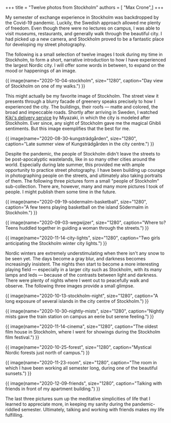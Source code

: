 +++
title = "Twelve photos from Stockholm"
authors = [ "Max Crone",]
+++

My semester of exchange experience in Stockholm was backdropped by the Covid-19 pandemic.
Luckily, the Swedish approach allowed me plenty of freedom.
Even though there were no lectures on campus, I was able to visit museums, restaurants, and generally walk through the beautiful city.
I had picked up a new camera, and Stockholm proved to be a fantastic place for developing my street photography.

The following is a small selection of twelve images I took during my time in Stockholm, to form a short, narrative introduction to how I have experienced the largest Nordic city.
I will offer some words in between, to expand on the mood or happenings of an image.

{{ image(name="2020-10-04-stockholm", size="1280", caption="Day view of Stockholm on one of my walks.") }}

This might actually be my favorite image of Stockholm.
The street view it presents through a blurry facade of greenery speaks precisely to how I experienced the city.
The buildings, their roofs — matte and colored, the broad and impeccable roads.
Shortly after arriving in Sweden, I watched [Kiki's delivery service](https://en.wikipedia.org/wiki/Kiki's_Delivery_Service) by Miyazaki, in which the city is modeled after Stockholm.
Ever since, any sight of Stockholm gave me the magical Ghibli sentiments.
But this image exemplifies that the best for me.

{{ image(name="2020-08-30-kungsträdgården", size="1280", caption="Late summer view of Kungsträdgården in the city centre.") }}

Despite the pandemic, the people of Stockholm didn't leave the streets to be post-apocalyptic wastelands, like in so many other cities around the world.
Especially during late summer, this provided me with ample opportunity to practice street photography.
I have been building up courage in photographing people on the streets, and ultimately also taking portraits of them.
The following three pictures form a small "people of Stockholm" sub-collection.
There are, however, many and many more pictures I took of people.
I might publish them some time in the future.

{{ image(name="2020-09-19-södermalm-basketball", size="1280", caption="A few teens playing basketball on the island Södermalm in Stockholm.") }}

{{ image(name="2020-09-03-wegwijzer", size="1280", caption="Where to? Teens huddled together in guiding a woman through the streets.") }}

{{ image(name="2020-11-14-city-lights", size="1280", caption="Two girls anticipating the Stockholm winter city lights.") }}

Nordic winters are extremely understimulating when there isn't any snow to be seen yet.
The days become a gray blur, and darkness becomes increasingly insistent.
The nights then start to become a more interesting playing field — especially in a larger city such as Stockholm, with its many lamps and leds — because of the contrasts between light and darkness.
There were plenty of nights where I went out to peacefully walk and observe.
The following three images provide a small glimpse.

{{ image(name="2020-10-13-stockholm-night", size="1280", caption="A long exposure of several islands in the city centre of Stockholm.") }}

{{ image(name="2020-10-30-nightly-mists", size="1280", caption="Nightly mists gave the train station on campus an eerie but serene feeling.") }}

{{ image(name="2020-11-14-cinema", size="1280", caption="The oldest film house in Stockholm, where I went for showings during the Stockholm film festival.") }}

{{ image(name="2020-10-25-forest", size="1280", caption="Mystical Nordic forests just north of campus.") }}

{{ image(name="2020-11-23-room", size="1280", caption="The room in which I have been working all semester long, during one of the beautiful sunsets.") }}

{{ image(name="2020-12-09-friends", size="1280", caption="Talking with friends in front of my apartment building.") }}

The last three pictures sum up the meditative simplicities of life that I learned to appreciate more, in keeping my sanity during the pandemic-riddled semester.
Ultimately, talking and working with friends makes my life fulfilling.
